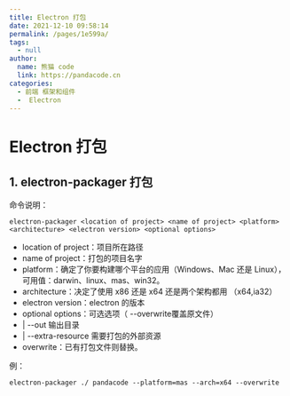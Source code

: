 ```yaml
---
title: Electron 打包
date: 2021-12-10 09:58:14
permalink: /pages/1e599a/
tags: 
  - null
author: 
  name: 熊猫 code
  link: https://pandacode.cn
categories: 
  - 前端 框架和组件
  -  Electron
---
```

# Electron 打包

## 1. electron-packager 打包

命令说明：

```shell
electron-packager <location of project> <name of project> <platform> <architecture> <electron version> <optional options>
```

- location of project：项目所在路径
- name of project：打包的项目名字
- platform：确定了你要构建哪个平台的应用（Windows、Mac 还是 Linux），可用值：darwin、linux、mas、win32。
- architecture：决定了使用 x86 还是 x64 还是两个架构都用 （x64,ia32）
- electron version：electron 的版本
- optional options：可选选项（ --overwrite覆盖原文件）
- | --out 输出目录
- | --extra-resource 需要打包的外部资源
- overwrite：已有打包文件则替换。

例：

```shell
electron-packager ./ pandacode --platform=mas --arch=x64 --overwrite
```

